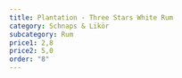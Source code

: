 ```yaml
---
title: Plantation - Three Stars White Rum
category: Schnaps & Likör
subcategory: Rum
price1: 2,8
price2: 5,0
order: "8"
---
```

